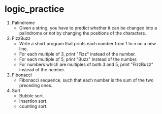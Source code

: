 # logic_practice

1. Palindrome
   - Given a string, you have to predict whether it can be changed into a palindrome or not by changing the positions of the characters.
2. FizzBuzz
   - Write a short program that prints each number from 1 to n on a new line.
   - For each multiple of 3, print "Fizz" instead of the number.
   - For each multiple of 5, print "Buzz" instead of the number.
   - For numbers which are multiples of both 3 and 5, print "FizzBuzz" instead of the number.
3. Fibonacci
   - Fibonacci sequence, such that each number is the sum of the two preceding ones.
4. Sort
   - Bubble sort.
   - Insertion sort.
   - counting sort.